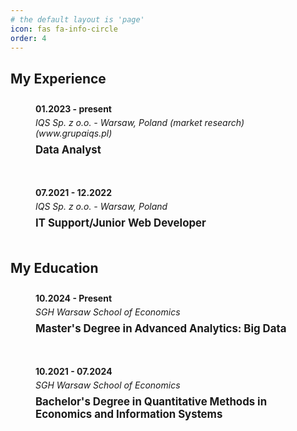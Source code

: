```yaml
---
# the default layout is 'page'
icon: fas fa-info-circle
order: 4
---
```

<style>
.timeline {
  position: relative;
  max-width: 1200px;
  margin: 0 auto;
}

.timeline::after {
  content: '';
  position: absolute;
  width: 2px;
  background-color: var(--border-color);
  top: 0;
  bottom: 0;
  left: 15px;
  margin-left: -1px;
}

.container {
  padding: 10px 40px;
  position: relative;
  background-color: inherit;
  margin-bottom: 20px;
}

.container::after {
  content: '';
  position: absolute;
  width: 16px;
  height: 16px;
  left: 15px;
  background-color: var(--body-bg);
  border: 4px solid var(--link-color);
  top: 15px;
  border-radius: 50%;
  z-index: 1;
  margin-left: -8px; /* Changed from -17px to center the dot on the line */
}

.date {
  font-weight: bold;
  margin-bottom: 5px;
  color: var(--heading-color);
}

.org {
  font-style: italic;
  color: var(--text-muted-color);
  margin-bottom: 8px;
}

.position {
  font-weight: bold;
  font-size: 1.2em;
  margin-bottom: 10px;
  color: var(--text-color);
}

.details ul {
  margin-top: 0;
  margin-bottom: 15px;
  color: var(--text-color);
}
</style>

## My Experience

<div class="timeline">
  <div class="container">
    <div class="date">01.2023 - present</div>
    <div class="org">IQS Sp. z o.o. - Warsaw, Poland (market research) (www.grupaiqs.pl)</div>
    <div class="position">Data Analyst</div>
  </div>
  
  <div class="container">
    <div class="date">07.2021 - 12.2022</div>
    <div class="org">IQS Sp. z o.o. - Warsaw, Poland</div>
    <div class="position">IT Support/Junior Web Developer</div>
  </div>
</div>

## My Education

<div class="timeline">
  <div class="container">
    <div class="date">10.2024 - Present</div>
    <div class="org">SGH Warsaw School of Economics</div>
    <div class="position">Master's Degree in Advanced Analytics: Big Data</div>
  </div>
  
  <div class="container">
    <div class="date">10.2021 - 07.2024</div>
    <div class="org">SGH Warsaw School of Economics</div>
    <div class="position">Bachelor's Degree in Quantitative Methods in Economics and Information Systems</div>
  </div>
</div>
